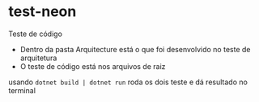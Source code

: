 # test-neon
Teste de código

- Dentro da pasta Arquitecture está o que foi desenvolvido no teste de arquitetura
- O teste de código está nos arquivos de raiz

usando ```dotnet build | dotnet run``` roda os dois teste e dá resultado no terminal
